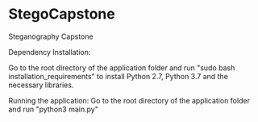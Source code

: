 # StegoCapstone
Steganography Capstone

Dependency Installation:

Go to the root directory of the application folder and run "sudo bash installation_requirements" to install Python 2.7, Python 3.7
and the necessary libraries.

Running the application:
 Go to the root directory of the application folder and run "python3 main.py"
